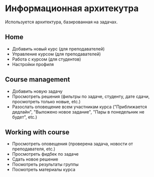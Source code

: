 # Информационная архитекутра

Используется архитектура, базированная на задачах.

## Home

- Добавить новый курс (для преподавателей)
- Управление курсом (для преподавателей)
- Работа с курсом (для студентов)
- Настройки профиля

## Course management
- Добавить новую задачу
- Просмотреть решения (фильтры по задаче, студенту, дате сдачи, просмотреть только новые, etc.)
- Разослать оповещение всем участникам курса ("Приближается дедлайн", "Выложено новое задание", "Пары в понедельник не будет", etc.)

## Working with course
- Просмотреть оповещения (проверена задача, новости от преподавателя, etc.)
- Просмотреть фидбек по задаче
- Сдать новое решение
- Посмотреть результаты группы
- Посмотреть материалы курса
